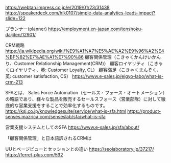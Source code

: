 https://webtan.impress.co.jp/e/2019/01/23/31438
https://speakerdeck.com/hik0107/simple-data-analytics-leads-impact?slide=122


プランナー(planner) https://employment.en-japan.com/tenshoku-daijiten/12901/


CRM戦略  https://ja.wikipedia.org/wiki/%E9%A1%A7%E5%AE%A2%E9%96%A2%E4%BF%82%E7%AE%A1%E7%90%86
顧客関係管理（こきゃくかんけいかんり、Customer Relationship Management(CRM)）
顧客ロイヤリティ（こきゃくロイヤリティ、英: Customer Loyalty, CL）
顧客満足（こきゃくまんぞく、英: customer satisfaction, CS）
https://www.e-sales.jp/eigyo-labo/what-is-crm-213


SFAとは、 Sales Force Automation（セールス・フォース・オートメーション）の略語であり、様々な製品を販売するセールスフォース（営業部隊）に対して徹底的な営業支援をすることで効率化するものです。https://ksj.co.jp/knowledgesuite/service/what-is-sfa.html
https://product-senses.mazrica.com/senseslab/sfa/what-is-sfa

営業支援システムとしてのSFA
https://www.e-sales.jp/sfa/about/

「顧客関係管理」と日本語訳されるCRMは


UUとページビューとセッションとの違い
https://seolaboratory.jp/37217/
https://ferret-plus.com/592

